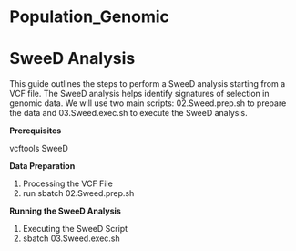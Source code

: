 # Population_Genomic
# **SweeD Analysis**

This guide outlines the steps to perform a SweeD analysis starting from a VCF file. The SweeD analysis helps identify signatures of selection in genomic data. We will use two main scripts: 02.Sweed.prep.sh to prepare the data and 03.Sweed.exec.sh to execute the SweeD analysis.

**Prerequisites**

vcftools
SweeD

**Data Preparation**

1. Processing the VCF File
2. run sbatch 02.Sweed.prep.sh

**Running the SweeD Analysis**

1. Executing the SweeD Script
2. sbatch  03.Sweed.exec.sh 
